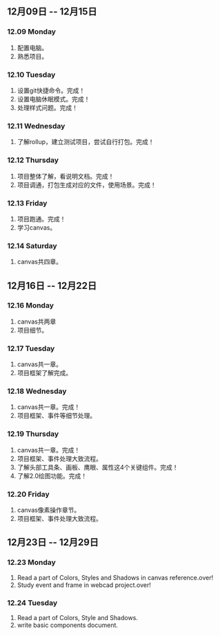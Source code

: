 ## 12月09日 -- 12月15日

### 12.09 Monday
1. 配置电脑。
2. 熟悉项目。

### 12.10 Tuesday
1. 设置git快捷命令。完成！
2. 设置电脑休眠模式。完成！
3. 处理样式问题。完成！

### 12.11 Wednesday
1. 了解rollup，建立测试项目，尝试自行打包。完成！

### 12.12 Thursday
1. 项目整体了解，看说明文档。完成！
2. 项目调通，打包生成对应的文件，使用场景。完成！

### 12.13 Friday
1. 项目跑通。完成！
2. 学习canvas。

### 12.14 Saturday
1. canvas共四章。

## 12月16日 -- 12月22日

### 12.16 Monday
1. canvas共两章
2. 项目细节。

### 12.17 Tuesday
1. canvas共一章。
2. 项目框架了解完成。

### 12.18 Wednesday
1. canvas共一章。完成！
2. 项目框架、事件等细节处理。

### 12.19 Thursday
1. canvas共一章。完成！
2. 项目框架、事件处理大致流程。
3. 了解头部工具条、画板、鹰眼、属性这4个关键组件。完成！
4. 了解2.0绘图功能。完成！

### 12.20 Friday
1. canvas像素操作章节。
2. 项目框架、事件处理大致流程。

## 12月23日 -- 12月29日

### 12.23 Monday
1. Read a part of Colors, Styles and Shadows in canvas reference.over!
2. Study event and frame in webcad project.over!

### 12.24 Tuesday
1. Read a part of Colors, Style and Shadows.
2. write basic components document.